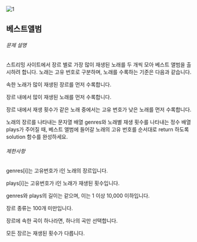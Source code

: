 ![1](https://user-images.githubusercontent.com/72718608/126649207-8a912548-2d85-4e53-979f-1fcd21e344fe.png)

<h2>베스트앨범</h2>
<h6>문제 설명</h6>
<p>스트리밍 사이트에서 장르 별로 가장 많이 재생된 노래를 두 개씩 모아 베스트 앨범을 출시하려 합니다. 노래는 고유 번호로 구분하며, 노래를 수록하는 기준은 다음과 같습니다.</p>

<p>속한 노래가 많이 재생된 장르를 먼저 수록합니다.</p>
<p>장르 내에서 많이 재생된 노래를 먼저 수록합니다.</p>
<p>장르 내에서 재생 횟수가 같은 노래 중에서는 고유 번호가 낮은 노래를 먼저 수록합니다.</p>
<p>노래의 장르를 나타내는 문자열 배열 genres와 노래별 재생 횟수를 나타내는 정수 배열 plays가 주어질 때, 베스트 앨범에 들어갈 노래의 고유 번호를 순서대로 return 하도록 solution 함수를 완성하세요.</p>
<p></p>

<h6>제한사항</h6>
<p>genres[i]는 고유번호가 i인 노래의 장르입니다.</p>
<p>plays[i]는 고유번호가 i인 노래가 재생된 횟수입니다.</p>
<p>genres와 plays의 길이는 같으며, 이는 1 이상 10,000 이하입니다.</p>
<p>장르 종류는 100개 미만입니다.</p>
<p>장르에 속한 곡이 하나라면, 하나의 곡만 선택합니다.</p>
<p>모든 장르는 재생된 횟수가 다릅니다.</p>


